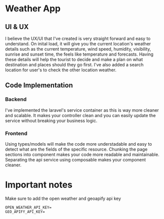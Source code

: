 # Weather App

## UI & UX
I believe the UX/UI that I've created is very straight forward and easy to understand. On inital load, it will give you the current location's weather details such as the current temperature, wind speed, humidity, visibility, sunrise and sunset time, the feels like temperature and forecasts. Having these details will help the tourist to decide and make a plan on what destination and places should they go first. I've also added a search location for user's to check the other location weather.

## Code Implementation

### Backend
I've implemented the laravel's service container as this is way more cleaner and scalable. It makes your controller clean and you can easily update the service without breaking your business logic.

### Frontend
Using types/models will make the code more understadable and easy to detect what are the fields of the specific resource. Chunking the page sections into component makes your code more readable and maintainable. Separating the api service using composable makes your component cleaner.


# Important notes
Make sure to add the open weather and geoapify api key
```
OPEN_WEATHER_API_KEY=
GEO_APIFY_API_KEY=
```
